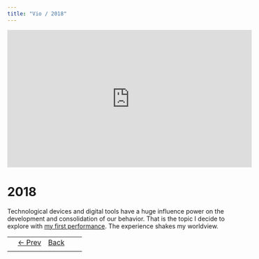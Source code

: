 ```yaml
---
title: "Vio / 2018"
---
```

<iframe width="560" height="315" src="https://www.youtube.com/embed/playlist?list=PLS52VhiWnrkHFd0tD7r7ZLRTBtWdYWifQ" title="YouTube video player" frameborder="0" allow="accelerometer; autoplay; clipboard-write; encrypted-media; gyroscope; picture-in-picture" allowfullscreen></iframe>

# 2018

Technological devices and digital tools have a huge influence power on the development and consolidation of our behavior. That is the topic I decide to explore with [my first performance](202103150141). The experience shakes my worldview.

|  |  |  |  |  |
| :---: | :---: | :---: | :---: | :---: |
|  | [← Prev](202104081543) | [Back](202104071256) |  |  |
|  |  |  |  |  |